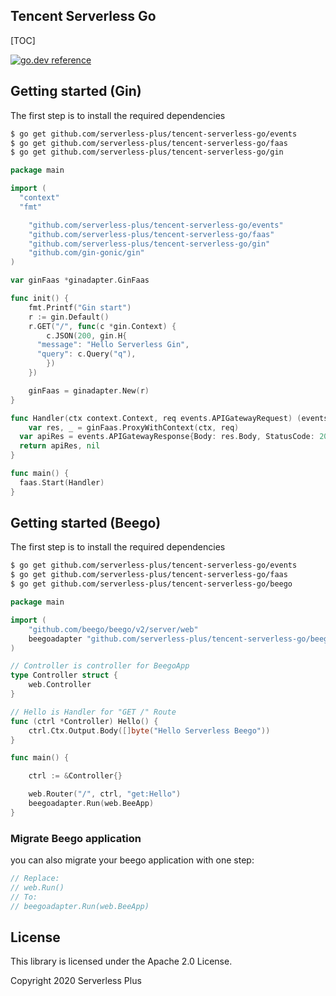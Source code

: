 ## Tencent Serverless Go

[TOC]

[![go.dev reference](https://img.shields.io/badge/go.dev-reference-007d9c?logo=go&logoColor=white&style=flat-square)](https://pkg.go.dev/github.com/serverless-plus/tencent-serverless-go/gin?tab=doc)


## Getting started (Gin)

The first step is to install the required dependencies

```bash
$ go get github.com/serverless-plus/tencent-serverless-go/events
$ go get github.com/serverless-plus/tencent-serverless-go/faas
$ go get github.com/serverless-plus/tencent-serverless-go/gin
```

```go
package main

import (
  "context"
  "fmt"

	"github.com/serverless-plus/tencent-serverless-go/events"
	"github.com/serverless-plus/tencent-serverless-go/faas"
	"github.com/serverless-plus/tencent-serverless-go/gin"
	"github.com/gin-gonic/gin"
)

var ginFaas *ginadapter.GinFaas

func init() {
	fmt.Printf("Gin start")
	r := gin.Default()
	r.GET("/", func(c *gin.Context) {
		c.JSON(200, gin.H{
      "message": "Hello Serverless Gin",
      "query": c.Query("q"),
		})
	})

	ginFaas = ginadapter.New(r)
}

func Handler(ctx context.Context, req events.APIGatewayRequest) (events.APIGatewayResponse, error) {
	var res, _ = ginFaas.ProxyWithContext(ctx, req)
  var apiRes = events.APIGatewayResponse{Body: res.Body, StatusCode: 200, Headers: res.Headers}
  return apiRes, nil
}

func main() {
  faas.Start(Handler)
}
```



## Getting started (Beego)

The first step is to install the required dependencies

```bash
$ go get github.com/serverless-plus/tencent-serverless-go/events
$ go get github.com/serverless-plus/tencent-serverless-go/faas
$ go get github.com/serverless-plus/tencent-serverless-go/beego
```

```go
package main

import (
	"github.com/beego/beego/v2/server/web"
	beegoadapter "github.com/serverless-plus/tencent-serverless-go/beego"
)

// Controller is controller for BeegoApp
type Controller struct {
	web.Controller
}

// Hello is Handler for "GET /" Route
func (ctrl *Controller) Hello() {
	ctrl.Ctx.Output.Body([]byte("Hello Serverless Beego"))
}

func main() {

	ctrl := &Controller{}

	web.Router("/", ctrl, "get:Hello")
	beegoadapter.Run(web.BeeApp)
}
```

### Migrate Beego application

you can also migrate your beego application with one step:

```go
// Replace:
// web.Run()
// To:
// beegoadapter.Run(web.BeeApp)
```

## License

This library is licensed under the Apache 2.0 License.

Copyright 2020 Serverless Plus
